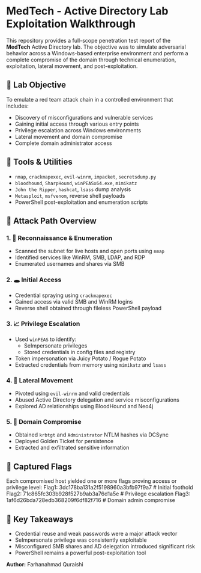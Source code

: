 # MedTech - Active Directory Lab Exploitation Walkthrough

This repository provides a full-scope penetration test report of the **MedTech** Active Directory lab. The objective was to simulate adversarial behavior across a Windows-based enterprise environment and perform a complete compromise of the domain through technical enumeration, exploitation, lateral movement, and post-exploitation.

## 🧠 Lab Objective

To emulate a red team attack chain in a controlled environment that includes:
- Discovery of misconfigurations and vulnerable services
- Gaining initial access through various entry points
- Privilege escalation across Windows environments
- Lateral movement and domain compromise
- Complete domain administrator access

## 🔧 Tools & Utilities

- `nmap`, `crackmapexec`, `evil-winrm`, `impacket`, `secretsdump.py`
- `bloodhound`, `SharpHound`, `winPEASx64.exe`, `mimikatz`
- `John the Ripper`, `hashcat`, `lsass` dump analysis
- `Metasploit`, `msfvenom`, reverse shell payloads
- PowerShell post-exploitation and enumeration scripts

## 🧭 Attack Path Overview

### 1. 📡 Reconnaissance & Enumeration
- Scanned the subnet for live hosts and open ports using `nmap`
- Identified services like WinRM, SMB, LDAP, and RDP
- Enumerated usernames and shares via SMB

### 2. 🕳 Initial Access
- Credential spraying using `crackmapexec`
- Gained access via valid SMB and WinRM logins
- Reverse shell obtained through fileless PowerShell payload

### 3. 📈 Privilege Escalation
- Used `winPEAS` to identify:
  - SeImpersonate privileges
  - Stored credentials in config files and registry
- Token impersonation via Juicy Potato / Rogue Potato
- Extracted credentials from memory using `mimikatz` and `lsass`

### 4. 🔁 Lateral Movement
- Pivoted using `evil-winrm` and valid credentials
- Abused Active Directory delegation and service misconfigurations
- Explored AD relationships using BloodHound and Neo4j

### 5. 🏴 Domain Compromise
- Obtained `krbtgt` and `Administrator` NTLM hashes via DCSync
- Deployed Golden Ticket for persistence
- Extracted and exfiltrated sensitive information

## 🧾 Captured Flags

Each compromised host yielded one or more flags proving access or privilege level:
Flag1: 3dc178ba131a2f5198960a3bfb97f9a7 # Initial foothold
Flag2: 71c865fc303b928f527b9ab3a76d1a5e # Privilege escalation
Flag3: 1af6d26bda728edb368209f6df82f716 # Domain admin compromise

## 🧬 Key Takeaways

- Credential reuse and weak passwords were a major attack vector
- SeImpersonate privilege was consistently exploitable
- Misconfigured SMB shares and AD delegation introduced significant risk
- PowerShell remains a powerful post-exploitation tool

**Author:** Farhanahmad Quraishi
